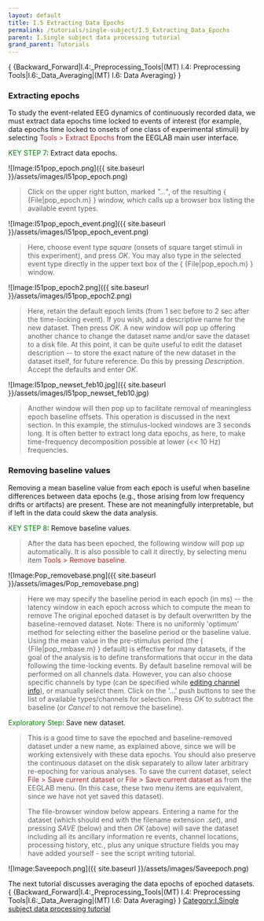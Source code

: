 ```yaml
---
layout: default
title: I.5 Extracting Data Epochs
permalink: /tutorials/single-subject/I.5_Extracting_Data_Epochs
parent: I.Single subject data processing tutorial
grand_parent: Tutorials
---
```


{ {Backward_Forward\|I.4:_Preprocessing_Tools\|(MT) I.4: Preprocessing
Tools\|I.6:_Data_Averaging\|(MT) I.6: Data Averaging} }

### Extracting epochs

To study the event-related EEG dynamics of continuously recorded data,
we must extract data epochs time locked to events of interest (for
example, data epochs time locked to onsets of one class of experimental
stimuli) by selecting <font color=brown>Tools \> Extract Epochs</font>
from the EEGLAB main user interface.

<font color=green>KEY STEP 7</font>: Extract data epochs.


![Image:I51pop_epoch.png]({{ site.baseurl }}/assets/images/I51pop_epoch.png)


> Click on the upper right button, marked *"…"*, of the resulting {
> {File\|pop_epoch.m} } window, which calls up a browser box listing the
> available event types.


![Image:I51pop_epoch_event.png]({{ site.baseurl }}/assets/images/I51pop_epoch_event.png)


> Here, choose event type *square* (onsets of square target stimuli in
> this experiment), and press *OK*. You may also type in the selected
> event type directly in the upper text box of the { {File\|pop_epoch.m}
> } window.


![Image:I51pop_epoch2.png]({{ site.baseurl }}/assets/images/I51pop_epoch2.png)


> Here, retain the default epoch limits (from 1 sec before to 2 sec
> after the time-locking event). If you wish, add a descriptive name for
> the new dataset. Then press *OK*. A new window will pop up offering
> another chance to change the dataset name and/or save the dataset to a
> disk file. At this point, it can be quite useful to edit the dataset
> description -- to store the exact nature of the new dataset in the
> dataset itself, for future reference. Do this by pressing
> *Description*. Accept the defaults and enter *OK*.


![Image:I51pop_newset_feb10.jpg]({{ site.baseurl }}/assets/images/I51pop_newset_feb10.jpg)


> Another window will then pop up to facilitate removal of meaningless
> epoch baseline offsets. This operation is discussed in the next
> section.
> In this example, the stimulus-locked windows are 3 seconds long. It is
> often better to extract long data epochs, as here, to make
> time-frequency decomposition possible at lower (\<\< 10 Hz)
> frequencies.

### Removing baseline values

Removing a mean baseline value from each epoch is useful when baseline
differences between data epochs (e.g., those arising from low frequency
drifts or artifacts) are present. These are not meaningfully
interpretable, but if left in the data could skew the data analysis.

<font color=green>KEY STEP 8</font>: Remove baseline values.

> After the data has been epoched, the following window will pop up
> automatically. It is also possible to call it directly, by selecting
> menu item <font color=brown>Tools \> Remove baseline</font>.


![Image:Pop_removebase.png]({{ site.baseurl }}/assets/images/Pop_removebase.png)


> Here we may specify the baseline period in each epoch (in ms) -- the
> latency window in each epoch across which to compute the mean to
> remove The original epoched dataset is by default overwritten by the
> baseline-removed dataset. Note: There is no uniformly 'optimum' method
> for selecting either the baseline period or the baseline value. Using
> the mean value in the pre-stimulus period (the { {File\|pop_rmbase.m}
> } default) is effective for many datasets, if the goal of the analysis
> is to define transformations that occur in the data following the
> time-locking events.
> By default baseline removal will be performed on all channels data.
> However, you can also choose specific channels by type (can be
> specified while [editing channel
> info](https://sccn.ucsd.edu/wiki/I.2:_Channel_Locations)), or manually
> select them. Click on the '...' push buttons to see the list of
> available types/channels for selection.
> Press *OK* to subtract the baseline (or *Cancel* to not remove the
> baseline).

<font color=green>Exploratory Step</font>: Save new dataset.

> This is a good time to save the epoched and baseline-removed dataset
> under a new name, as explained above, since we will be working
> extensively with these data epochs. You should also preserve the
> continuous dataset on the disk separately to allow later arbitrary
> re-epoching for various analyses. To save the current dataset, select
> <font color=brown> File \> Save current dataset</font> or
> <font color=brown> File \> Save current dataset as</font> from the
> EEGLAB menu. (In this case, these two menu items are equivalent, since
> we have not yet saved this dataset).
>
> The file-browser window below appears. Entering a name for the dataset
> (which should end with the filename extension *.set*), and pressing
> *SAVE* (below) and then *OK* (above) will save the dataset including
> all its ancillary information re events, channel locations, processing
> history, etc., plus any unique structure fields you may have added
> yourself - see the script writing tutorial.


![Image:Saveepoch.png]({{ site.baseurl }}/assets/images/Saveepoch.png)


The next tutorial discusses averaging the data epochs of epoched
datasets. { {Backward_Forward\|I.4:_Preprocessing_Tools\|(MT) I.4:
Preprocessing Tools\|I.6:_Data_Averaging\|(MT) I.6: Data Averaging} }
[Category:I.Single subject data processing
tutorial](/Category:I.Single_subject_data_processing_tutorial "wikilink")